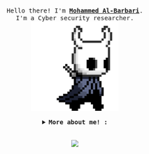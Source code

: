 
<p align="center">
  <br>
  <samp>
    Hello there! I'm <b><a rel="nofollow noopener noreferrer" target="_blank" href="https://m4dm0e.github.io/">Mohammed Al-Barbari</a></b>.
    <br>I'm a Cyber security researcher.<br>

</samp>

  <img src="./assets/pArt.gif" width="200"/>
</p>


<details align="center">

<summary> <b> <samp> More about me! : </samp></b></summary>
<samp>

My name is Mohammed Fadhl Al-Barbari 17 y/o cyber security researcher, Web developer, Mobile application developer, Gopher, tools builder, and Bugs hunter from Yemen 🇾🇪

  
## Languages

![C++](https://img.shields.io/badge/-C++-000000?style=flat&logo=c%2B%2B)
![Java](https://img.shields.io/badge/-Java-000000?style=flat&logo=java)
![Python](https://img.shields.io/badge/-Python-000000?style=flat&logo=python)
![PHP](https://img.shields.io/badge/-PHP-000000?style=flat&logo=php)
![GoLang](https://img.shields.io/badge/-GoLang-000000?style=flat&logo=Go)
![SQL](https://img.shields.io/badge/-SQL-000000?style=flat&logo=mysql)

<br />
<br />

  
### CVEs 
<a href="https://m4dm0e.github.io/2020/12/07/incom-insecure-up.html"><img alt="Website" src="https://img.shields.io/badge/CVE.2020.29597-000000?style=flat&logo=CVE"></a>
<a href="https://m4dm0e.github.io/2020/12/07/ipeak-cms-sqli.html"><img alt="Website" src="https://img.shields.io/badge/CVE.2021.3018-000000?style=flat&logo=CVE"></a>
<a href="https://m4dm0e.github.io/2021/01/04/mikrotik-xss-reflected.html"><img alt="Website" src="https://img.shields.io/badge/CVE.2021.3014-000000?style=flat&logo=CVE"></a>

  
### You can find me on! 
<br />


<p align="center">
<a href="https://twitter.com/m4dm0e"><img alt="Website" src="https://img.shields.io/twitter/follow/m4dm0e.svg?style=flat-square&logo=twitter"></a>
</p>
<br />


</samp>
</details>

<p align="center"> 
  <br>
<img align="center" src="https://github-readme-stats.vercel.app/api?username=M4DM0E&hide_title=true&show_icons=true&theme=vue-dark" />
</p>
 
